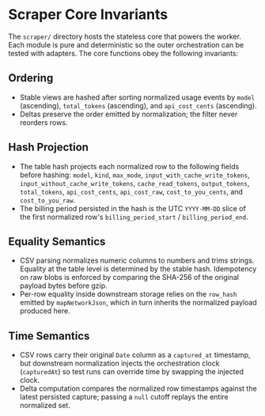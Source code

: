 # Scraper Core Invariants

The `scraper/` directory hosts the stateless core that powers the worker. Each module is
pure and deterministic so the outer orchestration can be tested with adapters. The core
functions obey the following invariants:

## Ordering

* Stable views are hashed after sorting normalized usage events by `model` (ascending),
  `total_tokens` (ascending), and `api_cost_cents` (ascending).
* Deltas preserve the order emitted by normalization; the filter never reorders rows.

## Hash Projection

* The table hash projects each normalized row to the following fields before hashing:
  `model`, `kind`, `max_mode`, `input_with_cache_write_tokens`,
  `input_without_cache_write_tokens`, `cache_read_tokens`, `output_tokens`,
  `total_tokens`, `api_cost_cents`, `api_cost_raw`, `cost_to_you_cents`,
  and `cost_to_you_raw`.
* The billing period persisted in the hash is the UTC `YYYY-MM-DD` slice of the first
  normalized row's `billing_period_start` / `billing_period_end`.

## Equality Semantics

* CSV parsing normalizes numeric columns to numbers and trims strings. Equality at the
  table level is determined by the stable hash. Idempotency on raw blobs is enforced by
  comparing the SHA-256 of the original payload bytes before gzip.
* Per-row equality inside downstream storage relies on the `row_hash` emitted by
  `mapNetworkJson`, which in turn inherits the normalized payload produced here.

## Time Semantics

* CSV rows carry their original `Date` column as a `captured_at` timestamp, but
  downstream normalization injects the orchestration clock (`capturedAt`) so test runs
  can override time by swapping the injected clock.
* Delta computation compares the normalized row timestamps against the latest persisted
  capture; passing a `null` cutoff replays the entire normalized set.
